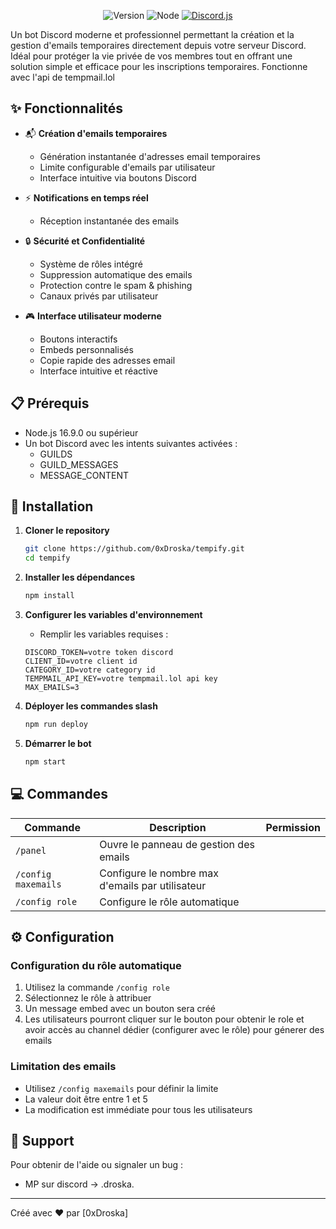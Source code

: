 <div align="center">

![Version](https://img.shields.io/badge/version-1.0.0-blue.svg?cacheSeconds=2592000)
![Node](https://img.shields.io/badge/node-%3E%3D16.9.0-green.svg)
[![Discord.js](https://img.shields.io/badge/discord.js-v14-blue.svg)](https://discord.js.org)

</div>

Un bot Discord moderne et professionnel permettant la création et la gestion d'emails temporaires directement depuis votre serveur Discord. Idéal pour protéger la vie privée de vos membres tout en offrant une solution simple et efficace pour les inscriptions temporaires. Fonctionne avec l'api de tempmail.lol

## ✨ Fonctionnalités

- 📬 **Création d'emails temporaires**
  - Génération instantanée d'adresses email temporaires
  - Limite configurable d'emails par utilisateur
  - Interface intuitive via boutons Discord

- ⚡ **Notifications en temps réel**
  - Réception instantanée des emails

- 🔒 **Sécurité et Confidentialité**
  - Système de rôles intégré
  - Suppression automatique des emails
  - Protection contre le spam & phishing
  - Canaux privés par utilisateur

- 🎮 **Interface utilisateur moderne**
  - Boutons interactifs
  - Embeds personnalisés
  - Copie rapide des adresses email
  - Interface intuitive et réactive

## 📋 Prérequis

- Node.js 16.9.0 ou supérieur
- Un bot Discord avec les intents suivantes activées :
  - GUILDS
  - GUILD_MESSAGES
  - MESSAGE_CONTENT

## 🚀 Installation

1. **Cloner le repository**
   ```bash
   git clone https://github.com/0xDroska/tempify.git
   cd tempify
   ```

2. **Installer les dépendances**
   ```bash
   npm install
   ```

3. **Configurer les variables d'environnement**
   - Remplir les variables requises :
   ```env
   DISCORD_TOKEN=votre token discord
   CLIENT_ID=votre client id
   CATEGORY_ID=votre category id
   TEMPMAIL_API_KEY=votre tempmail.lol api key
   MAX_EMAILS=3
   ```

4. **Déployer les commandes slash**
   ```bash
   npm run deploy
   ```

5. **Démarrer le bot**
   ```bash
   npm start
   ```

## 💻 Commandes

| Commande | Description | Permission |
|----------|-------------|------------|
| `/panel` | Ouvre le panneau de gestion des emails
| `/config maxemails` | Configure le nombre max d'emails par utilisateur
| `/config role` | Configure le rôle automatique

## ⚙️ Configuration

### Configuration du rôle automatique

1. Utilisez la commande `/config role` 
2. Sélectionnez le rôle à attribuer
3. Un message embed avec un bouton sera créé
4. Les utilisateurs pourront cliquer sur le bouton pour obtenir le role et avoir accès au channel dédier (configurer avec le rôle) pour génerer des emails

### Limitation des emails

- Utilisez `/config maxemails` pour définir la limite
- La valeur doit être entre 1 et 5
- La modification est immédiate pour tous les utilisateurs

## 🤝 Support

Pour obtenir de l'aide ou signaler un bug :
- MP sur discord -> .droska.

---
Créé avec ❤️ par [0xDroska]
